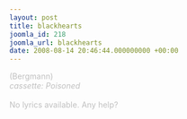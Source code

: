 ```yaml
---
layout: post
title: blackhearts
joomla_id: 218
joomla_url: blackhearts
date: 2008-08-14 20:46:44.000000000 +00:00
---
```

<span style="color: #c0c0c0" class="Apple-style-span">(Bergmann)<br />
<i>cassette: Poisoned</i><br />
<br />
No lyrics available. Any help?</span>
